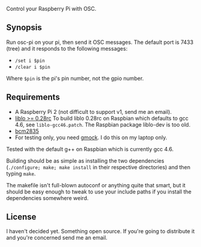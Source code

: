 Control your Raspberry Pi with OSC.

## Synopsis

Run osc-pi on your pi, then send it OSC messages. The default port is 7433
(tree) and it responds to the following messages:
- `/set i $pin`
- `/clear i $pin`

Where `$pin` is the pi's pin number, not the gpio number.

## Requirements
- A Raspberry Pi 2 (not difficult to support v1, send me an email).
- [liblo >= 0.28rc](http://liblo.sourceforge.net/)
To build liblo 0.28rc on Raspbian which defaults to gcc 4.6, see
`liblo-gcc46.patch`. The Raspbian package liblo-dev is too old.
- [bcm2835](http://www.airspayce.com/mikem/bcm2835/index.html)
- For testing only, you need [gmock](). I do this on my laptop only.

Tested with the default g++ on Raspbian which is currently gcc 4.6.

Building should be as simple as installing the two dependencies
(`./configure; make; make install` in their respective directories)
and then typing `make`.

The makefile isn't full-blown autoconf or anything quite that smart, but it
should be easy enough to tweak to use your include paths if you install the
dependencies somewhere weird.

## License
I haven't decided yet. Something open source. If you're going to distribute it
and you're concerned send me an email.
